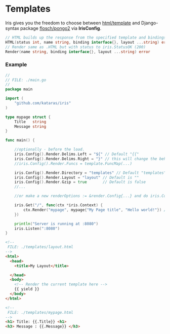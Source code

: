 # Templates

Iris gives you the freedom to choose between [html/template](https://golang.org/pkg/html/template) and Django-syntax package [flosch/pongo2](https://github.com/flosch/pongo2) via **IrisConfig**.



```go
// HTML builds up the response from the specified template and bindings.
HTML(status int, name string, binding interface{}, layout ...string) error
// Render same as .HTML but with status to iris.StatusOK (200)
Render(name string, binding interface{}, layout ...string) error

```

### Example

```go
//
// FILE: ./main.go
//
package main

import (
	"github.com/kataras/iris"
)

type mypage struct {
	Title   string
	Message string
}

func main() {

	//optionally - before the load.
	iris.Config().Render.Delims.Left = "${" // Default "{{"
	iris.Config().Render.Delims.Right = "}" // this will change the behavior of {{.Property}} to ${.Property}. Default "}}"
	//iris.Config().Render.Funcs = template.FuncMap(...)

	iris.Config().Render.Directory = "templates" // Default "templates"
	iris.Config().Render.Layout = "layout" // Default is ""
	iris.Config().Render.Gzip = true       // Default is false
    //...

	//or make a new renderOptions := &render.Config{...} and do iris.Config().Render = renderOptions

	iris.Get("/", func(ctx *iris.Context) {
		ctx.Render("mypage", mypage{"My Page title", "Hello world!"}) //,"mylayout_for_this" <- optionally
	})

	println("Server is running at :8080")
	iris.Listen(":8080")
}
```

```html
<!--
 FILE: ./templates/layout.html
-->
<html>
  <head>
    <title>My Layout</title>

  </head>
  <body>
    <!-- Render the current template here -->
    {{ yield }}
  </body>
</html>

```

```html
<!--
 FILE: ./templates/mypage.html
-->
<h1> Title: {{.Title}} <h1>
<h3> Message : {{.Message}} </h3>
```